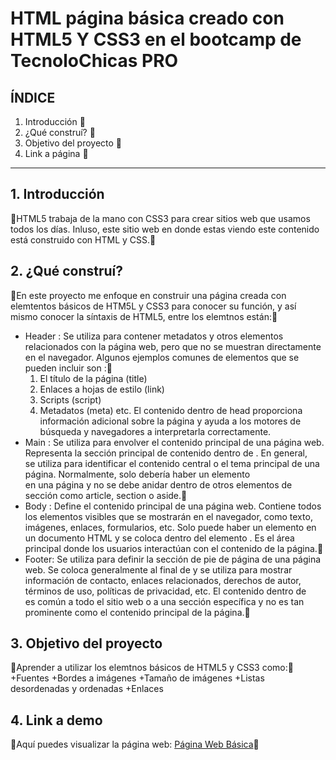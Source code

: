 # HTML página básica creado con HTML5 Y CSS3 en el bootcamp de TecnoloChicas PRO

## ÍNDICE

1. Introducción 🧁
2. ¿Qué construí? 🍡
3. Objetivo del proyecto 🥤
4. Link a página 🍭

****
## 1. Introducción
🍥HTML5 trabaja de la mano con CSS3 para crear sitios web que usamos todos los días. Inluso, este sitio web en donde estas viendo este contenido está construido con HTML y CSS.🍥

## 2. ¿Qué construí?
🌸En este proyecto me enfoque en construir una página creada con elemtentos básicos de HTM5L y CSS3 para conocer su función, y así mismo conocer la síntaxis de HTML5, entre los elemtnos están:🌸

* Header : Se utiliza para contener metadatos y otros elementos relacionados con la página web, pero que no se muestran directamente en el navegador. Algunos ejemplos comunes de elementos que se pueden incluir son :🧁
  1. El título de la página (title)
  2. Enlaces a hojas de estilo (link)
  3. Scripts (script)
  4. Metadatos (meta)
 etc. El contenido dentro de head proporciona información adicional sobre la página y ayuda a los motores de búsqueda y navegadores a interpretarla correctamente.
* Main : Se utiliza para envolver el contenido principal de una página web. Representa la sección principal de contenido dentro de <body>. En general, <main> se utiliza para identificar el contenido central o el tema principal de una página. Normalmente, solo debería haber un elemento <main> en una página y no se debe anidar dentro de otros elementos de sección como article, section o aside.🌸
* Body : Define el contenido principal de una página web. Contiene todos los elementos visibles que se mostrarán en el navegador, como texto, imágenes, enlaces, formularios, etc. Solo puede haber un elemento <body> en un documento HTML y se coloca dentro del elemento <html>. Es el área principal donde los usuarios interactúan con el contenido de la página.🧁
* Footer: Se utiliza para definir la sección de pie de página de una página web. Se coloca generalmente al final de <body> y se utiliza para mostrar información de contacto, enlaces relacionados, derechos de autor, términos de uso, políticas de privacidad, etc. El contenido dentro de <footer> es común a todo el sitio web o a una sección específica y no es tan prominente como el contenido principal de la página.🌸

## 3. Objetivo del proyecto
🍡Aprender a utilizar los elemtnos básicos de HTML5 y CSS3 como:🍡
+Fuentes
+Bordes a imágenes
+Tamaño de imágenes
+Listas desordenadas y ordenadas
+Enlaces

## 4. Link a demo
🌸Aquí puedes visualizar la página web: [Página Web Básica]([https://cerulean-cendol-1860e5.netlify.app](https://fabulous-cajeta-c864f0.netlify.app)https://fabulous-cajeta-c864f0.netlify.app])🧁
